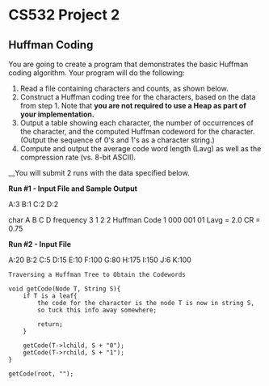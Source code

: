 CS532 Project 2
===============

Huffman Coding
--------------

You are going to create a program that demonstrates the basic Huffman coding algorithm. Your
program will do the following:

1.	Read a file containing characters and counts, as shown below.
2.	Construct a Huffman coding tree for the characters, based on the data from step 1. Note that __you are not required to use a Heap as part of your implementation.__
3.	Output a table showing each character, the number of occurrences of the character, and the computed Huffman codeword for the character. (Output the sequence of 0's and 1's as a character string.)
4.	Compute and output the average code word length (Lavg) as well as the compression rate (vs. 8-bit ASCII).

__You will submit 2 runs with the data specified below.

__Run #1 - Input File and Sample Output__

A:3
B:1
C:2
D:2

char			A	B	C	D
frequency		3	1	2	2
Huffman Code	1	000	001	01
Lavg = 2.0
CR = 0.75

__Run #2 - Input File__

A:20
B:2
C:5
D:15
E:10
F:100
G:80
H:175
I:150
J:6
K:100

	Traversing a Huffman Tree to Obtain the Codewords
	
	void getCode(Node T, String S){
		if T is a leaf{
			the code for the character is the node T is now in string S, 
			so tuck this info away somewhere;
			
			return;
		}
		
		getCode(T->lchild, S + "0");
		getCode(T->rchild, S + "1");
	}
	
	getCode(root, "");

